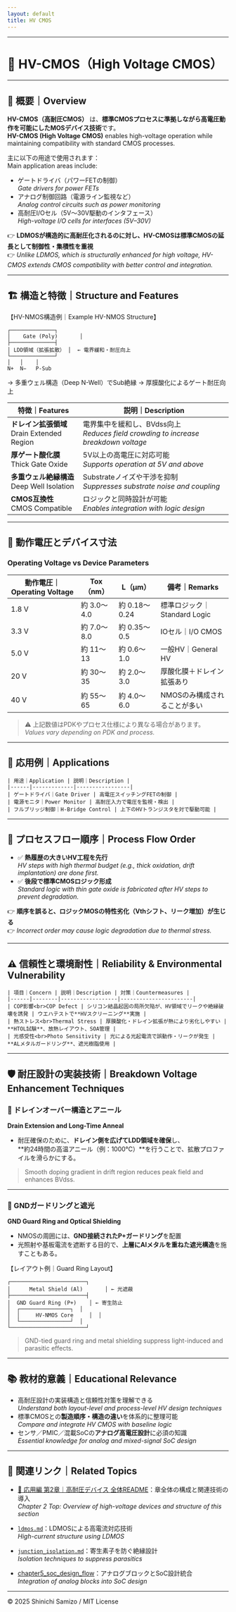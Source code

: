 ```yaml
---
layout: default
title: HV CMOS
---
```


---

# 🧩 HV-CMOS（High Voltage CMOS）

---

## 📘 概要｜Overview

**HV-CMOS（高耐圧CMOS）** は、**標準CMOSプロセスに準拠しながら高電圧動作を可能にしたMOSデバイス技術**です。  
**HV-CMOS (High Voltage CMOS)** enables high-voltage operation while maintaining compatibility with standard CMOS processes.

主に以下の用途で使用されます：  
Main application areas include:

- ゲートドライバ（パワーFETの制御）  
  *Gate drivers for power FETs*
- アナログ制御回路（電源ライン監視など）  
  *Analog control circuits such as power monitoring*
- 高耐圧I/Oセル（5V〜30V駆動のインタフェース）  
  *High-voltage I/O cells for interfaces (5V–30V)*

👉 **LDMOSが構造的に高耐圧化されるのに対し、HV-CMOSは標準CMOSの延長として制御性・集積性を重視**  
👉 *Unlike LDMOS, which is structurally enhanced for high voltage, HV-CMOS extends CMOS compatibility with better control and integration.*

---

## 🏗️ 構造と特徴｜Structure and Features

【HV-NMOS構造例｜Example HV-NMOS Structure】

```
┌──────────────┐
│    Gate (Poly)       │
├──────────────┤
│ LDD領域（拡張拡散） │  ← 電界緩和・耐圧向上
└──────────────┘
│   │    │
N+  N−   P-Sub
```

→ 多重ウェル構造（Deep N-Well）でSub絶縁
→ 厚膜酸化によるゲート耐圧向上

| 特徴｜Features | 説明｜Description |
|----------------|------------------|
| **ドレイン拡張領域**<br>Drain Extended Region | 電界集中を緩和し、BVdss向上<br>*Reduces field crowding to increase breakdown voltage* |
| **厚ゲート酸化膜**<br>Thick Gate Oxide | 5V以上の高電圧に対応可能<br>*Supports operation at 5V and above* |
| **多重ウェル絶縁構造**<br>Deep Well Isolation | Substrateノイズや干渉を抑制<br>*Suppresses substrate noise and coupling* |
| **CMOS互換性**<br>CMOS Compatible | ロジックと同時設計が可能<br>*Enables integration with logic design* |

---

## 📏 動作電圧とデバイス寸法  
### Operating Voltage vs Device Parameters

| 動作電圧｜Operating Voltage | Tox（nm）| L（μm） | 備考｜Remarks |
|-----------------------------|----------|---------|-------------------------|
| 1.8 V | 約 3.0〜4.0 | 約 0.18〜0.24 | 標準ロジック｜Standard Logic |
| 3.3 V | 約 7.0〜8.0 | 約 0.35〜0.5  | IOセル｜I/O CMOS |
| 5.0 V | 約 11〜13   | 約 0.6〜1.0  | 一般HV｜General HV |
| 20 V  | 約 30〜35   | 約 2.0〜3.0  | 厚酸化膜＋ドレイン拡張あり |
| 40 V  | 約 55〜65   | 約 4.0〜6.0  | NMOSのみ構成されることが多い |

> ⚠️ 上記数値はPDKやプロセス仕様により異なる場合があります。  
> *Values vary depending on PDK and process.*

---

## 🧪 応用例｜Applications

```
| 用途｜Application | 説明｜Description |
|------|-------------|-----------------|
| ゲートドライバ｜Gate Driver | 高電圧スイッチングFETの制御 |
| 電源モニタ｜Power Monitor | 高耐圧入力で電圧を監視・検出 |
| フルブリッジ制御｜H-Bridge Control | 上下のHVトランジスタを対で駆動可能 |
```
---

## 🔁 プロセスフロー順序｜Process Flow Order

- ✅ **熱履歴の大きいHV工程を先行**  
  *HV steps with high thermal budget (e.g., thick oxidation, drift implantation) are done first.*
- ✅ **後段で標準CMOSロジック形成**  
  *Standard logic with thin gate oxide is fabricated after HV steps to prevent degradation.*

👉 **順序を誤ると、ロジックMOSの特性劣化（Vthシフト、リーク増加）が生じる**  
👉 *Incorrect order may cause logic degradation due to thermal stress.*

---

## ⚠️ 信頼性と環境耐性｜Reliability & Environmental Vulnerability
```
| 項目｜Concern | 説明｜Description | 対策｜Countermeasures |
|------|--------|------------------|-----------------------|
| COP影響<br>COP Defect | シリコン結晶起因の局所欠陥が、HV領域でリークや絶縁破壊を誘発 | ウエハテストで**HVスクリーニング**実施 |
| 熱ストレス<br>Thermal Stress | 厚膜酸化・ドレイン拡張が熱により劣化しやすい | **HTOL試験**、放熱レイアウト、SOA管理 |
| 光感受性<br>Photo Sensitivity | 光による光起電流で誤動作・リークが発生 | **ALメタルガードリング**、遮光樹脂使用 |
```
---

## 🛡️ 耐圧設計の実装技術｜Breakdown Voltage Enhancement Techniques

### 🔸 ドレインオーバー構造とアニール  
**Drain Extension and Long-Time Anneal**

- 耐圧確保のために、**ドレイン側を広げてLDD領域を確保**し、  
  **約24時間の高温アニール（例：1000℃）**を行うことで、拡散プロファイルを滑らかにする。

> Smooth doping gradient in drift region reduces peak field and enhances BVdss.

---

### 🔸 GNDガードリングと遮光  
**GND Guard Ring and Optical Shielding**

- NMOSの周囲には、**GND接続されたP+ガードリング**を配置  
- 光照射や基板電流を遮断する目的で、**上層にAlメタルを重ねた遮光構造**を施すこともある。

【レイアウト例｜Guard Ring Layout】

```
┌────────────────────────┐
│      Metal Shield (Al)       │ ← 光遮蔽
├────────────────────────┤
│  GND Guard Ring (P+)    │ ← 寄生防止
│  ┌────────────────┐  │
│  │     HV-NMOS Core     │  │
│  └────────────────┘  │
└────────────────────────┘
```

> GND-tied guard ring and metal shielding suppress light-induced and parasitic effects.

---

## 📚 教材的意義｜Educational Relevance

- 高耐圧設計の実装構造と信頼性対策を理解できる  
  *Understand both layout-level and process-level HV design techniques*
- 標準CMOSとの**製造順序・構造の違い**を体系的に整理可能  
  *Compare and integrate HV CMOS with baseline logic*
- センサ／PMIC／混載SoCの**アナログ高電圧設計**に必須の知識  
  *Essential knowledge for analog and mixed-signal SoC design*

---

## 🔗 関連リンク｜Related Topics

- [📘 応用編 第2章｜高耐圧デバイス 全体README](./README.md)：章全体の構成と関連技術の導入  
  *Chapter 2 Top: Overview of high-voltage devices and structure of this section*

- [`ldmos.md`](./ldmos.md)：LDMOSによる高電流対応技術  
  *High-current structure using LDMOS*

- [`junction_isolation.md`](./junction_isolation.md)：寄生素子を防ぐ絶縁設計  
  *Isolation techniques to suppress parasitics*

- [chapter5_soc_design_flow](../chapter5_soc_design_flow/)：アナログブロックとSoC設計統合  
  *Integration of analog blocks into SoC design*

---

© 2025 Shinichi Samizo / MIT License

